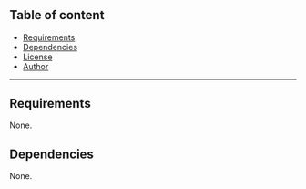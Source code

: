 # 

## Table of content

- [Requirements](#requirements)
- [Dependencies](#dependencies)
- [License](#license)
- [Author](#author)

---

## Requirements

None.




## Dependencies

None.

